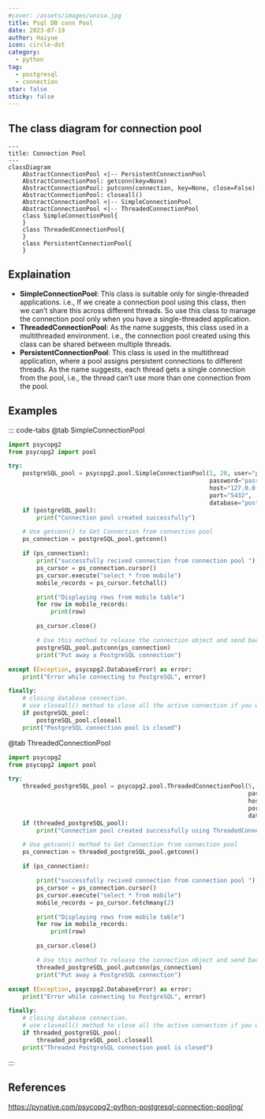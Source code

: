 ```yaml
---
#cover: /assets/images/unisa.jpg
title: Psql DB conn Pool
date: 2023-07-19
author: Haiyue
icon: circle-dot
category:
  - python
tag:
  - postgresql
  - connection
star: false
sticky: false
---
```



## The class diagram for connection pool
``` mermaid
---
title: Connection Pool
---
classDiagram
    AbstractConnectionPool <|-- PersistentConnectionPool
    AbstractConnectionPool: getconn(key=None)
    AbstractConnectionPool: putconn(connection, key=None, close=False)
    AbstractConnectionPool: closeall()
    AbstractConnectionPool <|-- SimpleConnectionPool
    AbstractConnectionPool <|-- ThreadedConnectionPool
    class SimpleConnectionPool{
    }
    class ThreadedConnectionPool{
    }
    class PersistentConnectionPool{
    }
```
## Explaination
- **SimpleConnectionPool**: This class is suitable only for single-threaded applications. i.e., If we create a connection pool using this class, then we can’t share this across different threads. So use this class to manage the connection pool only when you have a single-threaded application.
- **ThreadedConnectionPool**: As the name suggests, this class used in a multithreaded environment. i.e., the connection pool created using this class can be shared between multiple threads.
- **PersistentConnectionPool**: This class is used in the multithread application, where a pool assigns persistent connections to different threads. As the name suggests, each thread gets a single connection from the pool, i.e., the thread can’t use more than one connection from the pool.


## Examples
::: code-tabs
@tab SimpleConnectionPool
``` python
import psycopg2
from psycopg2 import pool

try:
    postgreSQL_pool = psycopg2.pool.SimpleConnectionPool(1, 20, user="postgres",
                                                         password="pass@#29",
                                                         host="127.0.0.1",
                                                         port="5432",
                                                         database="postgres_db")
    if (postgreSQL_pool):
        print("Connection pool created successfully")

    # Use getconn() to Get Connection from connection pool
    ps_connection = postgreSQL_pool.getconn()

    if (ps_connection):
        print("successfully recived connection from connection pool ")
        ps_cursor = ps_connection.cursor()
        ps_cursor.execute("select * from mobile")
        mobile_records = ps_cursor.fetchall()

        print("Displaying rows from mobile table")
        for row in mobile_records:
            print(row)

        ps_cursor.close()

        # Use this method to release the connection object and send back to connection pool
        postgreSQL_pool.putconn(ps_connection)
        print("Put away a PostgreSQL connection")

except (Exception, psycopg2.DatabaseError) as error:
    print("Error while connecting to PostgreSQL", error)

finally:
    # closing database connection.
    # use closeall() method to close all the active connection if you want to turn of the application
    if postgreSQL_pool:
        postgreSQL_pool.closeall
    print("PostgreSQL connection pool is closed")
```

@tab ThreadedConnectionPool 
``` python
import psycopg2
from psycopg2 import pool

try:
    threaded_postgreSQL_pool = psycopg2.pool.ThreadedConnectionPool(5, 20, user="postgres",
                                                                    password="pass@#29",
                                                                    host="127.0.0.1",
                                                                    port="5432",
                                                                    database="postgres_db")
    if (threaded_postgreSQL_pool):
        print("Connection pool created successfully using ThreadedConnectionPool")

    # Use getconn() method to Get Connection from connection pool
    ps_connection = threaded_postgreSQL_pool.getconn()

    if (ps_connection):

        print("successfully recived connection from connection pool ")
        ps_cursor = ps_connection.cursor()
        ps_cursor.execute("select * from mobile")
        mobile_records = ps_cursor.fetchmany(2)

        print("Displaying rows from mobile table")
        for row in mobile_records:
            print(row)

        ps_cursor.close()

        # Use this method to release the connection object and send back ti connection pool
        threaded_postgreSQL_pool.putconn(ps_connection)
        print("Put away a PostgreSQL connection")

except (Exception, psycopg2.DatabaseError) as error:
    print("Error while connecting to PostgreSQL", error)

finally:
    # closing database connection.
    # use closeall() method to close all the active connection if you want to turn of the application
    if threaded_postgreSQL_pool:
        threaded_postgreSQL_pool.closeall
    print("Threaded PostgreSQL connection pool is closed")
```
:::


## References
https://pynative.com/psycopg2-python-postgresql-connection-pooling/

